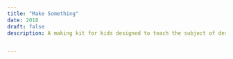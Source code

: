 ```yaml
---
title: "Make Something"
date: 2018
draft: false
description: A making kit for kids designed to teach the subject of design for disassembly. The example seen in the picture shows a synth kit that slots together, the same electrical components can be reassembled to make other projects.


---
```

